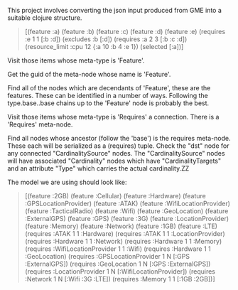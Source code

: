 
This project involves converting the json input produced from GME into a suitable clojure structure.

> [(feature :a)
>   (feature :b)
>   (feature :c)
>   (feature :d)
>   (feature :e)
>   (requires :e 1 1 [:b :d])
>   (excludes :b [:d])
>   (requires :a 2 3 [:b :c :d])
>   (resource_limit :cpu 12 {:a 10 :b 4 :e 1})
>   (selected [:a])]
>

Visit those items whose meta-type is 'Feature'.

Get the guid of the meta-node whose name is 'Feature'.

Find all of the nodes which are decendants of 'Feature', these are the features.
These can be identified in a number of ways.
Following the type.base..base chains up to the 'Feature' node is probably the best.


Visit those items whose meta-type is 'Requires' a connection.
There is a 'Requires' meta-node.

Find all nodes whose ancestor (follow the 'base') is the requires meta-node.
These each will be serialized as a (requires) tuple.
Check the "dst" node for any connected "CardinalitySource" nodes.
The "CardinalitySource" nodes will have associated "Cardinality" nodes 
which have "CardinalityTargets" and an attribute "Type" which carries the actual cardinality.ZZ

The model we are using should look like:

> [(feature :2GB)
>  (feature :Cellular)
>  (feature :Hardware)
>  (feature :GPSLocationProvider)
>  (feature :ATAK)
>  (feature :WifiLocationProvider)
>  (feature :TacticalRadio)
>  (feature :Wifi)
>  (feature :GeoLocation)
>  (feature :ExternalGPS)
>  (feature :GPS)
>  (feature :3G)
>  (feature :LocationProvider)
>  (feature :Memory)
>  (feature :Network)
>  (feature :1GB)
>  (feature :LTE)
>  (requires :ATAK 1 1 :Hardware)
>  (requires :ATAK 1 1 :LocationProvider)
>  (requires :Hardware 1 1 :Network)
>  (requires :Hardware 1 1 :Memory)
>  (requires :WifiLocationProvider 1 1 :Wifi)
>  (requires :Hardware 1 1 :GeoLocation)
>  (requires :GPSLocationProvider 1 N [:GPS :ExternalGPS])
>  (requires :GeoLocation 1 N [:GPS :ExternalGPS])
>  (requires :LocationProvider 1 N [:WifiLocationProvider])
>  (requires :Network 1 N [:Wifi :3G :LTE])
>  (requires :Memory 1 1 [:1GB :2GB])]


